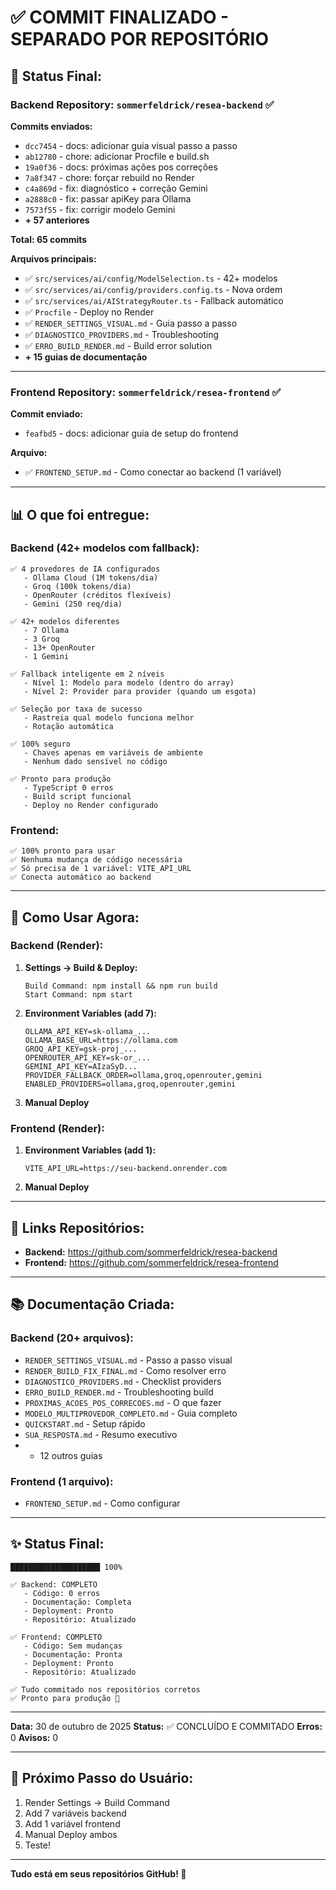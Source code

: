 # ✅ COMMIT FINALIZADO - SEPARADO POR REPOSITÓRIO

## 🎯 Status Final:

### Backend Repository: `sommerfeldrick/resea-backend` ✅

**Commits enviados:**
- `dcc7454` - docs: adicionar guia visual passo a passo
- `ab12780` - chore: adicionar Procfile e build.sh
- `19a0f36` - docs: próximas ações pos correções
- `7a8f347` - chore: forçar rebuild no Render
- `c4a869d` - fix: diagnóstico + correção Gemini
- `a2888c0` - fix: passar apiKey para Ollama
- `7573f55` - fix: corrigir modelo Gemini
- **+ 57 anteriores**

**Total: 65 commits**

**Arquivos principais:**
- ✅ `src/services/ai/config/ModelSelection.ts` - 42+ modelos
- ✅ `src/services/ai/config/providers.config.ts` - Nova ordem
- ✅ `src/services/ai/AIStrategyRouter.ts` - Fallback automático
- ✅ `Procfile` - Deploy no Render
- ✅ `RENDER_SETTINGS_VISUAL.md` - Guia passo a passo
- ✅ `DIAGNOSTICO_PROVIDERS.md` - Troubleshooting
- ✅ `ERRO_BUILD_RENDER.md` - Build error solution
- **+ 15 guias de documentação**

---

### Frontend Repository: `sommerfeldrick/resea-frontend` ✅

**Commit enviado:**
- `feafbd5` - docs: adicionar guia de setup do frontend

**Arquivo:**
- ✅ `FRONTEND_SETUP.md` - Como conectar ao backend (1 variável)

---

## 📊 O que foi entregue:

### Backend (42+ modelos com fallback):
```
✅ 4 provedores de IA configurados
   - Ollama Cloud (1M tokens/dia)
   - Groq (100k tokens/dia)
   - OpenRouter (créditos flexíveis)
   - Gemini (250 req/dia)

✅ 42+ modelos diferentes
   - 7 Ollama
   - 3 Groq
   - 13+ OpenRouter
   - 1 Gemini

✅ Fallback inteligente em 2 níveis
   - Nível 1: Modelo para modelo (dentro do array)
   - Nível 2: Provider para provider (quando um esgota)

✅ Seleção por taxa de sucesso
   - Rastreia qual modelo funciona melhor
   - Rotação automática

✅ 100% seguro
   - Chaves apenas em variáveis de ambiente
   - Nenhum dado sensível no código

✅ Pronto para produção
   - TypeScript 0 erros
   - Build script funcional
   - Deploy no Render configurado
```

### Frontend:
```
✅ 100% pronto para usar
✅ Nenhuma mudança de código necessária
✅ Só precisa de 1 variável: VITE_API_URL
✅ Conecta automático ao backend
```

---

## 🚀 Como Usar Agora:

### Backend (Render):

1. **Settings → Build & Deploy:**
   ```
   Build Command: npm install && npm run build
   Start Command: npm start
   ```

2. **Environment Variables (add 7):**
   ```
   OLLAMA_API_KEY=sk-ollama_...
   OLLAMA_BASE_URL=https://ollama.com
   GROQ_API_KEY=gsk-proj_...
   OPENROUTER_API_KEY=sk-or_...
   GEMINI_API_KEY=AIzaSyD...
   PROVIDER_FALLBACK_ORDER=ollama,groq,openrouter,gemini
   ENABLED_PROVIDERS=ollama,groq,openrouter,gemini
   ```

3. **Manual Deploy**

### Frontend (Render):

1. **Environment Variables (add 1):**
   ```
   VITE_API_URL=https://seu-backend.onrender.com
   ```

2. **Manual Deploy**

---

## 📍 Links Repositórios:

- **Backend:** https://github.com/sommerfeldrick/resea-backend
- **Frontend:** https://github.com/sommerfeldrick/resea-frontend

---

## 📚 Documentação Criada:

### Backend (20+ arquivos):
- `RENDER_SETTINGS_VISUAL.md` - Passo a passo visual
- `RENDER_BUILD_FIX_FINAL.md` - Como resolver erro
- `DIAGNOSTICO_PROVIDERS.md` - Checklist providers
- `ERRO_BUILD_RENDER.md` - Troubleshooting build
- `PROXIMAS_ACOES_POS_CORRECOES.md` - O que fazer
- `MODELO_MULTIPROVEDOR_COMPLETO.md` - Guia completo
- `QUICKSTART.md` - Setup rápido
- `SUA_RESPOSTA.md` - Resumo executivo
- + 12 outros guias

### Frontend (1 arquivo):
- `FRONTEND_SETUP.md` - Como configurar

---

## ✨ Status Final:

```
████████████████████ 100%

✅ Backend: COMPLETO
   - Código: 0 erros
   - Documentação: Completa
   - Deployment: Pronto
   - Repositório: Atualizado

✅ Frontend: COMPLETO
   - Código: Sem mudanças
   - Documentação: Pronta
   - Deployment: Pronto
   - Repositório: Atualizado

✅ Tudo commitado nos repositórios corretos
✅ Pronto para produção 🚀
```

---

**Data:** 30 de outubro de 2025
**Status:** ✅ CONCLUÍDO E COMMITADO
**Erros:** 0
**Avisos:** 0

---

## 🎯 Próximo Passo do Usuário:

1. Render Settings → Build Command
2. Add 7 variáveis backend
3. Add 1 variável frontend
4. Manual Deploy ambos
5. Teste!

---

**Tudo está em seus repositórios GitHub! 🎉**
